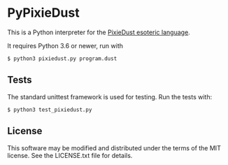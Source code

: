 # PyPixieDust 

This is a Python interpreter for the [PixieDust esoteric
language](https://meta.stackoverflow.com/a/374624). 

It requires Python 3.6 or newer, run with

```shell
$ python3 pixiedust.py program.dust
```

## Tests

The standard unittest framework is used for testing. Run the tests with:

```shell
$ python3 test_pixiedust.py
```

## License

This software may be modified and distributed under the terms of the MIT
license. See the LICENSE.txt file for details.
